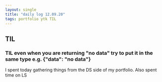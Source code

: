 ```yaml
---
layout: single
title: "daily log 12.09.20"
tags: portfolio ytk TIL
---
```


## TIL

### TIL even when you are returning "no data" try to put it in the same type e.g. {"data": "no data"}


I spent today gathering things from the DS side of my portfolio. Also spent time on LS